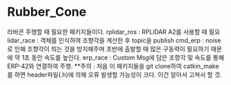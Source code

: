 # Rubber_Cone
라바콘 주행할 때 필요한 패키지들이다.
rplidar_ros : RPLiDAR A2를 사용할 때 필요
lidar_race : 객체를 인식하여 조향각을 계산한 후 topic을 publish
cmd_erp : noise로 인해 조향각이 틔는 것을 방지해주며 초반에 출발할 때 많은 구동력이 필요하기 때문에 약 1초 동안 속도를 높인다.
erp_race : Custom Msg에 담은 조향각 및 속도를 통해 ERP-42와 연결하여 주행.
**주의 : 처음 이 패키지들을 git clone하여 catkin_make를 하면 header파일(.h)에 의해 오류 발생할 가능성이 크다.
        이건 알아서 고쳐서 할 것.
